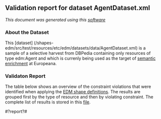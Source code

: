 ## Validation report for dataset AgentDataset.xml
_This document was generated using this [software](/shapes-doc)_

### About the Dataset

This [dataset]
(/shapes-edm/src/test/resources/etc/edm/datasets/data/AgentDataset.xml) 
is a sample of a selective harvest from DBPedia containing only
resources of type edm:Agent and which is currenly being used as the target of
[semantic enrichment](https://docs.google.com/document/d/1JvjrWMTpMIH7WnuieNqcT0zpJAXUPo6x4uMBj1pEx0Y) 
at Europeana.

### Validaton Report

The table below shows an overview of the constraint violations that were 
identified when applying the [EDM shape definitions](../shapes). 
The results are grouped first by the type of resource and then by violating 
constraint. The complete list of results is stored in this 
[file](/shapes-edm/src/test/resources/etc/edm/datasets/results/AgentDataset.xml).

#?report?#

